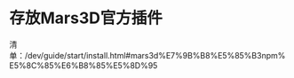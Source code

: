 #  存放Mars3D官方插件
 
 清单：/dev/guide/start/install.html#mars3d%E7%9B%B8%E5%85%B3npm%E5%8C%85%E6%B8%85%E5%8D%95
